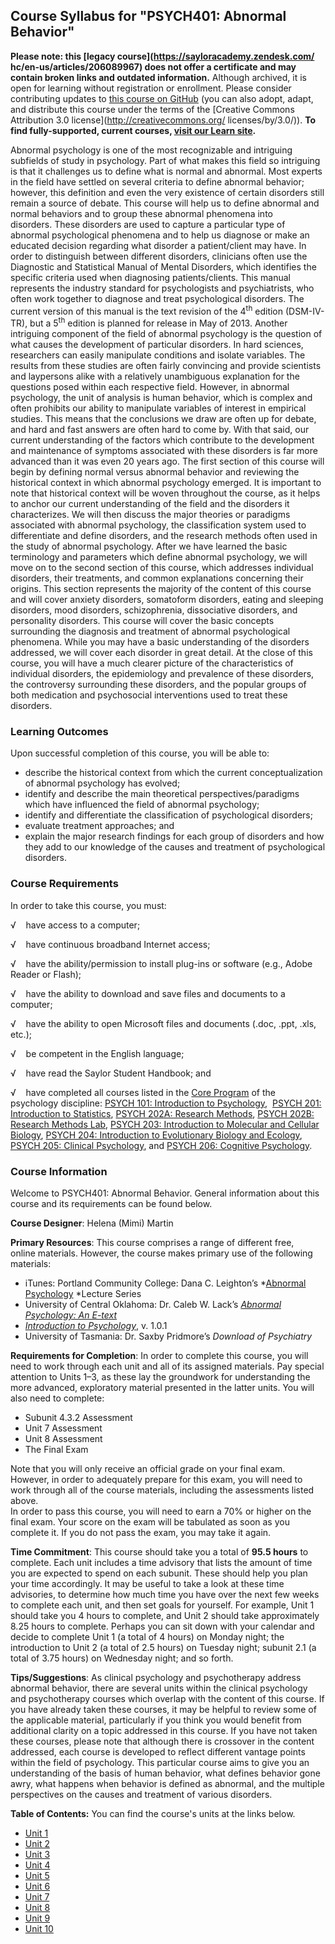Course Syllabus for "PSYCH401: Abnormal Behavior"
-------------------------------------------------

**Please note: this [legacy course](https://sayloracademy.zendesk.com/
hc/en-us/articles/206089967) does not offer a certificate and may contain 
broken links and outdated information.** Although archived, it is open 
for learning without registration or enrollment. Please consider contributing 
updates to [this course on GitHub](https://github.com/saylordotorg/course_psych401) 
(you can also adopt, adapt, and distribute this course under the terms of 
the [Creative Commons Attribution 3.0 license](http://creativecommons.org/
licenses/by/3.0/)). **To find fully-supported, current courses, [visit our 
Learn site](https://learn.saylor.org).**

Abnormal psychology is one of the most recognizable and intriguing
subfields of study in psychology. Part of what makes this field so
intriguing is that it challenges us to define what is normal and
abnormal. Most experts in the field have settled on several criteria to
define abnormal behavior; however, this definition and even the very
existence of certain disorders still remain a source of debate. This
course will help us to define abnormal and normal behaviors and to group
these abnormal phenomena into disorders. These disorders are used to
capture a particular type of abnormal psychological phenomena and to
help us diagnose or make an educated decision regarding what disorder a
patient/client may have. In order to distinguish between different
disorders, clinicians often use the Diagnostic and Statistical Manual of
Mental Disorders, which identifies the specific criteria used when
diagnosing patients/clients. This manual represents the industry
standard for psychologists and psychiatrists, who often work together to
diagnose and treat psychological disorders. The current version of this
manual is the text revision of the 4<sup>th</sup> edition (DSM-IV-TR),
but a 5<sup>th</sup> edition is planned for release in May of 2013.
Another intriguing component of the field of abnormal psychology is the
question of what causes the development of particular disorders. In hard
sciences, researchers can easily manipulate conditions and isolate
variables. The results from these studies are often fairly convincing
and provide scientists and laypersons alike with a relatively
unambiguous explanation for the questions posed within each respective
field. However, in abnormal psychology, the unit of analysis is human
behavior, which is complex and often prohibits our ability to manipulate
variables of interest in empirical studies. This means that the
conclusions we draw are often up for debate, and hard and fast answers
are often hard to come by. With that said, our current understanding of
the factors which contribute to the development and maintenance of
symptoms associated with these disorders is far more advanced than it
was even 20 years ago. The first section of this course will begin by
defining normal versus abnormal behavior and reviewing the historical
context in which abnormal psychology emerged. It is important to note
that historical context will be woven throughout the course, as it helps
to anchor our current understanding of the field and the disorders it
characterizes. We will then discuss the major theories or paradigms
associated with abnormal psychology, the classification system used to
differentiate and define disorders, and the research methods often used
in the study of abnormal psychology. After we have learned the basic
terminology and parameters which define abnormal psychology, we will
move on to the second section of this course, which addresses individual
disorders, their treatments, and common explanations concerning their
origins. This section represents the majority of the content of this
course and will cover anxiety disorders, somatoform disorders, eating
and sleeping disorders, mood disorders, schizophrenia, dissociative
disorders, and personality disorders. This course will cover the basic
concepts surrounding the diagnosis and treatment of abnormal
psychological phenomena. While you may have a basic understanding of the
disorders addressed, we will cover each disorder in great detail. At the
close of this course, you will have a much clearer picture of the
characteristics of individual disorders, the epidemiology and prevalence
of these disorders, the controversy surrounding these disorders, and the
popular groups of both medication and psychosocial interventions used to
treat these disorders.

### Learning Outcomes

Upon successful completion of this course, you will be able to:

-   describe the historical context from which the current
    conceptualization of abnormal psychology has evolved;
-   identify and describe the main theoretical perspectives/paradigms
    which have influenced the field of abnormal psychology;
-   identify and differentiate the classification of psychological
    disorders;
-   evaluate treatment approaches; and
-   explain the major research findings for each group of disorders and
    how they add to our knowledge of the causes and treatment
    of psychological disorders.    

### Course Requirements

In order to take this course, you must:  
  
 √    have access to a computer;  
  
 √    have continuous broadband Internet access;  
  
 √    have the ability/permission to install plug-ins or software (e.g.,
Adobe Reader or Flash);  
  
 √    have the ability to download and save files and documents to a
computer;  
  
 √    have the ability to open Microsoft files and documents (.doc,
.ppt, .xls, etc.);  
  
 √    be competent in the English language;  
  
 √    have read the Saylor Student Handbook; and  
  
 √    have completed all courses listed in the [Core
Program](http://www.saylor.org/majors/psychology/) of the psychology
discipline: [PSYCH 101: Introduction to
Psychology](http://www.saylor.org/courses/psych101/),  [PSYCH 201:
Introduction to
Statistics](http://www.saylor.org/courses/psych201/), [PSYCH 202A:
Research Methods](http://www.saylor.org/courses/psych202a/), [PSYCH
202B: Research Methods Lab](http://www.saylor.org/courses/psych202b/),
[PSYCH 203: Introduction to Molecular and Cellular
Biology](http://www.saylor.org/courses/psych203/), [PSYCH 204:
Introduction to Evolutionary Biology and
Ecology](http://www.saylor.org/courses/psych204/), [PSYCH 205: Clinical
Psychology](http://www.saylor.org/courses/psych205/), and [PSYCH 206:
Cognitive Psychology](http://www.saylor.org/courses/psych206/).

### Course Information

Welcome to PSYCH401: Abnormal Behavior. General information about this
course and its requirements can be found below.    
  
 **Course Designer**: Helena (Mimi) Martin  
  
 **Primary Resources**: This course comprises a range of different free,
online materials. However, the course makes primary use of the following
materials:

-   iTunes: Portland Community College: Dana C. Leighton’s *[Abnormal
    Psychology](https://itunes.apple.com/us/podcast/abnormal-psychology-lectures/id265029591) *Lecture
    Series
-   University of Central Oklahoma: Dr. Caleb W. Lack’s [*Abnormal
    Psychology: An E-text*](http://abnormalpsych.wikispaces.com/)
-   [*Introduction to
    Psychology*](http://www.saylor.org/site/textbooks/Introduction%20to%20Psychology.pdf),
    v. 1.0.1
-   University of Tasmania: Dr. Saxby Pridmore’s *Download of
    Psychiatry*

**Requirements for Completion**: In order to complete this course, you
will need to work through each unit and all of its assigned materials.
Pay special attention to Units 1–3, as these lay the groundwork for
understanding the more advanced, exploratory material presented in the
latter units. You will also need to complete:

-   Subunit 4.3.2 Assessment
-   Unit 7 Assessment
-   Unit 8 Assessment
-   The Final Exam

Note that you will only receive an official grade on your final exam.
However, in order to adequately prepare for this exam, you will need to
work through all of the course materials, including the assessments
listed above.   
 In order to pass this course, you will need to earn a 70% or higher on
the final exam. Your score on the exam will be tabulated as soon as you
complete it. If you do not pass the exam, you may take it again.  
  
 **Time Commitment**: This course should take you a total of **95.5
hours** to complete. Each unit includes a time advisory that lists the
amount of time you are expected to spend on each subunit. These should
help you plan your time accordingly. It may be useful to take a look at
these time advisories, to determine how much time you have over the next
few weeks to complete each unit, and then set goals for yourself. For
example, Unit 1 should take you 4 hours to complete, and Unit 2 should
take approximately 8.25 hours to complete. Perhaps you can sit down with
your calendar and decide to complete Unit 1 (a total of 4 hours) on
Monday night; the introduction to Unit 2 (a total of 2.5 hours) on
Tuesday night; subunit 2.1 (a total of 3.75 hours) on Wednesday night;
and so forth.  
  
 **Tips/Suggestions**: As clinical psychology and psychotherapy address
abnormal behavior, there are several units within the clinical
psychology and psychotherapy courses which overlap with the content of
this course. If you have already taken these courses, it may be helpful
to review some of the applicable material, particularly if you think you
would benefit from additional clarity on a topic addressed in this
course. If you have not taken these courses, please note that although
there is crossover in the content addressed, each course is developed to
reflect different vantage points within the field of psychology. This
particular course aims to give you an understanding of the basis of
human behavior, what defines behavior gone awry, what happens when
behavior is defined as abnormal, and the multiple perspectives on the
causes and treatment of various disorders.   
  
**Table of Contents:** You can find the course's units at the links below.

- [Unit 1](https://legacy.saylor.org/psych401/Unit01/)
- [Unit 2](https://legacy.saylor.org/psych401/Unit02/)
- [Unit 3](https://legacy.saylor.org/psych401/Unit03/)
- [Unit 4](https://legacy.saylor.org/psych401/Unit04/)
- [Unit 5](https://legacy.saylor.org/psych401/Unit05/)
- [Unit 6](https://legacy.saylor.org/psych401/Unit06/)
- [Unit 7](https://legacy.saylor.org/psych401/Unit07/)
- [Unit 8](https://legacy.saylor.org/psych401/Unit08/)
- [Unit 9](https://legacy.saylor.org/psych401/Unit09/)
- [Unit 10](https://legacy.saylor.org/psych401/Unit10/)

